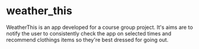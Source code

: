 # weather_this

WeatherThis is an app developed for a course group project. It's aims are to notify the user to consistently check the app on selected times and recommend clothings items so they're best dressed for going out.
